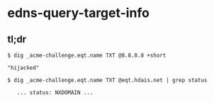 # edns-query-target-info

## tl;dr
```
$ dig _acme-challenge.eqt.name TXT @8.8.8.8 +short

"hijacked"
```
```
$ dig _acme-challenge.eqt.name TXT @eqt.hdais.net | grep status

   ... status: NXDOMAIN ...
```
